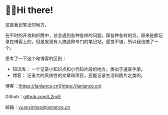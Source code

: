 # 🙌🏻Hi there!

这是我记笔记的地方。

在平时的开发和折腾中，总会遇到各种各样的问题，踩各种各样的坑，原来是都记录在博客上的，但是发现有人搞这种专门的笔记站，感觉不错，所以我也搞了一个。

思考了一下这个和博客的区别：

- 知识库： 一个记录小知识点和小代码片段的地方，类似于速查手册。
- 博客： 记录大的系统性的文章和项目，还能记录生活和图片之类的。

博客：[https://lanlance.cn](https://lanlance.cn)

Github：[github.com/L2ncE](https://github.com/L2ncE)

邮箱：[yuanxinhao@lanlance.cn](mailto:yuanxinhao@gocybee.team)
